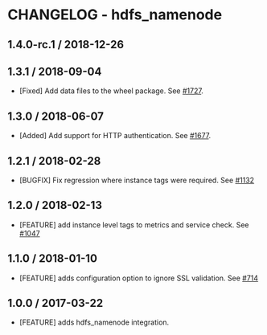 # CHANGELOG - hdfs_namenode

## 1.4.0-rc.1 / 2018-12-26


## 1.3.1 / 2018-09-04

* [Fixed] Add data files to the wheel package. See [#1727](https://github.com/DataDog/integrations-core/pull/1727).

## 1.3.0 / 2018-06-07

* [Added] Add support for HTTP authentication. See [#1677](https://github.com/DataDog/integrations-core/pull/1677).

## 1.2.1 / 2018-02-28

* [BUGFIX] Fix regression where instance tags were required. See [#1132][]

## 1.2.0 / 2018-02-13

* [FEATURE] add instance level tags to metrics and service check. See [#1047][]

## 1.1.0 / 2018-01-10

* [FEATURE] adds configuration option to ignore SSL validation. See [#714][]

## 1.0.0 / 2017-03-22

* [FEATURE] adds hdfs_namenode integration.

<!--- The following link definition list is generated by PimpMyChangelog --->
[#714]: https://github.com/DataDog/integrations-core/issues/714
[#1047]: https://github.com/DataDog/integrations-core/issues/1047
[#1132]: https://github.com/DataDog/integrations-core/issues/1132
